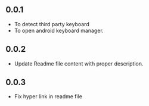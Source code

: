## 0.0.1

* To detect third party keyboard
* To open android keyboard manager.

## 0.0.2

* Update Readme file content with proper description.

## 0.0.3

* Fix hyper link in readme file